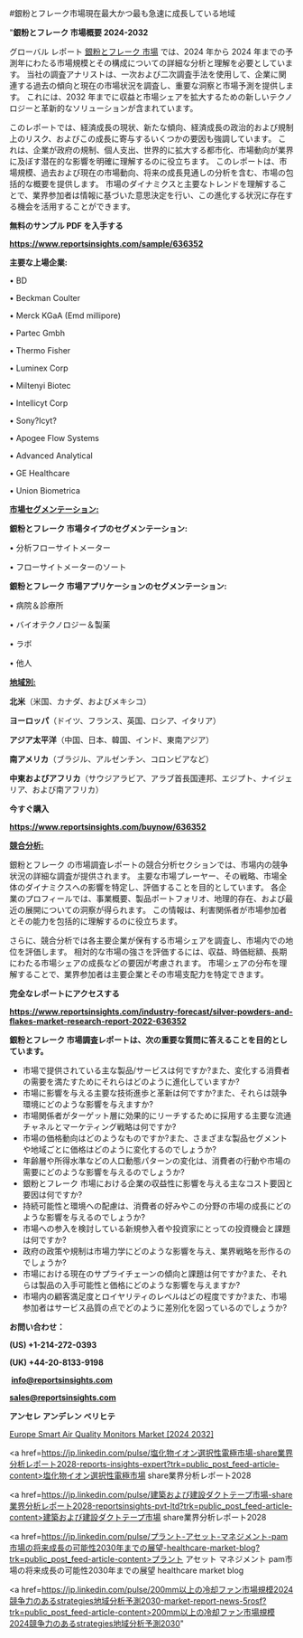 #銀粉とフレーク市場現在最大かつ最も急速に成長している地域

"<strong>銀粉とフレーク 市場概要 2024-2032</strong>

グローバル レポート <a href=https://www.reportsinsights.com/sample/636352>銀粉とフレーク 市場</a> では、2024 年から 2024 年までの予測年にわたる市場規模とその構成についての詳細な分析と理解を必要としています。 当社の調査アナリストは、一次および二次調査手法を使用して、企業に関連する過去の傾向と現在の市場状況を調査し、重要な洞察と市場予測を提供します。 これには、2032 年までに収益と市場シェアを拡大​​するための新しいテクノロジーと革新的なソリューションが含まれています。

このレポートでは、経済成長の現状、新たな傾向、経済成長の政治的および規制上のリスク、およびこの成長に寄与するいくつかの要因も強調しています。 これは、企業が政府の規制、個人支出、世界的に拡大する都市化、市場動向が業界に及ぼす潜在的な影響を明確に理解するのに役立ちます。 このレポートは、市場規模、過去および現在の市場動向、将来の成長見通しの分析を含む、市場の包括的な概要を提供します。 市場のダイナミクスと主要なトレンドを理解することで、業界参加者は情報に基づいた意思決定を行い、この進化する状況に存在する機会を活用することができます。

<strong><b>無料のサンプル PDF を入手する</b></strong>

<a href=https://www.reportsinsights.com/sample/636352><strong><u>https://www.reportsinsights.com/sample/636352</u></strong></a>

<strong>主要な上場企業:</strong>

• BD

• Beckman Coulter

• Merck KGaA (Emd millipore)

• Partec Gmbh

• Thermo Fisher

• Luminex Corp

• Miltenyi Biotec

• Intellicyt Corp

• Sony?Icyt?

• Apogee Flow Systems

• Advanced Analytical

• GE Healthcare

• Union Biometrica

<strong><u>市場セグメンテーション</u></strong><strong><u>:</u></strong>

<strong>銀粉とフレーク 市場タイプのセグメンテーション:</strong>

• 分析フローサイトメーター

• フローサイトメーターのソート

<strong>銀粉とフレーク 市場アプリケーションのセグメンテーション:</strong>

• 病院＆診療所

• バイオテクノロジー＆製薬

• ラボ

• 他人

<strong><u>地域別</u></strong><strong><u>:</u></strong>

<strong>北米</strong>（米国、カナダ、およびメキシコ）

<strong>ヨーロッパ</strong>（ドイツ、フランス、英国、ロシア、イタリア）

<strong>アジア太平洋</strong>（中国、日本、韓国、インド、東南アジア）

<strong>南アメリカ</strong>（ブラジル、アルゼンチン、コロンビアなど）

<strong>中東およびアフリカ</strong>（サウジアラビア、アラブ首長国連邦、エジプト、ナイジェリア、および南アフリカ）

<strong>今すぐ購入</strong>

<a href=https://www.reportsinsights.com/buynow/636352><strong><u>https://www.reportsinsights.com/buynow/636352</u></strong></a>

<strong><u>競合分析:</u></strong>

銀粉とフレーク の市場調査レポートの競合分析セクションでは、市場内の競争状況の詳細な調査が提供されます。 主要な市場プレーヤー、その戦略、市場全体のダイナミクスへの影響を特定し、評価することを目的としています。 各企業のプロフィールでは、事業概要、製品ポートフォリオ、地理的存在、および最近の展開についての洞察が得られます。 この情報は、利害関係者が市場参加者とその能力を包括的に理解するのに役立ちます。

さらに、競合分析では各主要企業が保有する市場シェアを調査し、市場内での地位を評価します。 相対的な市場の強さを評価するには、収益、時価総額、長期にわたる市場シェアの成長などの要因が考慮されます。 市場シェアの分布を理解することで、業界参加者は主要企業とその市場支配力を特定できます。

<strong>完全なレポートにアクセスする</strong>

<a href=https://www.reportsinsights.com/industry-forecast/silver-powders-and-flakes-market-research-report-2022-636352><strong><u><b>https://www.reportsinsights.com/industry-forecast/silver-powders-and-flakes-market-research-report-2022-636352</b></u></strong></a>

<strong><b>銀粉とフレーク 市場調査レポートは、次の重要な質問に答えることを目的としています。</b></strong>
<ul>
  <li>市場で提供されている主な製品/サービスは何ですか?また、変化する消費者の需要を満たすためにそれらはどのように進化していますか?</li>
  <li>市場に影響を与える主要な技術進歩と革新は何ですか?また、それらは競争環境にどのような影響を与えますか?</li>
  <li>市場関係者がターゲット層に効果的にリーチするために採用する主要な流通チャネルとマーケティング戦略は何ですか?</li>
  <li>市場の価格動向はどのようなものですか?また、さまざまな製品セグメントや地域ごとに価格はどのように変化するのでしょうか?</li>
  <li>年齢層や所得水準などの人口動態パターンの変化は、消費者の行動や市場の需要にどのような影響を与えるのでしょうか?</li>
  <li>銀粉とフレーク 市場における企業の収益性に影響を与える主なコスト要因と要因は何ですか?</li>
  <li>持続可能性と環境への配慮は、消費者の好みやこの分野の市場の成長にどのような影響を与えるのでしょうか?</li>
  <li>市場への参入を検討している新規参入者や投資家にとっての投資機会と課題は何ですか?</li>
  <li>政府の政策や規制は市場力学にどのような影響を与え、業界戦略を形作るのでしょうか?</li>
  <li>市場における現在のサプライチェーンの傾向と課題は何ですか?また、それらは製品の入手可能性と価格にどのような影響を与えますか?</li>
  <li>市場内の顧客満足度とロイヤリティのレベルはどの程度ですか?また、市場参加者はサービス品質の点でどのように差別化を図っているのでしょうか?</li>
</ul>
<strong>お問い合わせ：</strong>

<strong>(US) +1-214-272-0393</strong>

<strong>(UK) +44-20-8133-9198</strong>

<strong> </strong><a href=info@reportsinsights.com><strong><u>info@reportsinsights.com</u></strong></a>

<a href=sales@reportsinsights.com><strong><u>sales@reportsinsights.com</u></strong></a>

<strong>アンセレ アンデレン ベリヒテ</strong>

<a href=https://www.linkedin.com/pulse/europe-smart-air-quality-monitors-markets-trends-grlzf/>Europe Smart Air Quality Monitors Market [2024 2032]</a>

<a href=https://jp.linkedin.com/pulse/塩化物イオン選択性電極市場-share業界分析レポート2028-reports-insights-expert?trk=public_post_feed-article-content>塩化物イオン選択性電極市場 share業界分析レポート2028</a>

<a href=https://jp.linkedin.com/pulse/建築および建設ダクトテープ市場-share業界分析レポート2028-reportsinsights-pvt-ltd?trk=public_post_feed-article-content>建築および建設ダクトテープ市場 share業界分析レポート2028</a>

<a href=https://jp.linkedin.com/pulse/プラント-アセット-マネジメント-pam市場の将来成長の可能性2030年までの展望-healthcare-market-blog?trk=public_post_feed-article-content>プラント アセット マネジメント pam市場の将来成長の可能性2030年までの展望 healthcare market blog</a>

<a href=https://jp.linkedin.com/pulse/200mm以上の冷却ファン市場規模2024競争力のあるstrategies地域分析予測2030-market-report-news-5rosf?trk=public_post_feed-article-content>200mm以上の冷却ファン市場規模2024競争力のあるstrategies地域分析予測2030</a>"
